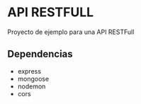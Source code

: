 # API RESTFULL

Proyecto de ejemplo para una API RESTFull

## Dependencias

- express
- mongoose
- nodemon
- cors



